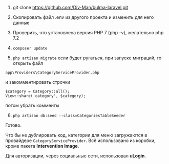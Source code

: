 1. git clone https://github.com/Div-Man/bulma-laravel.git
2. Скопировать файл .env из другого проекта и изменить для него данные
3. Проверить, что установлена версия PHP 7 (php -v), желательно php 7.2
4. ```composer update```

5. ```php artisan migrate```
если будет ругаться, при запуске миграций, то открыть файл

```app\Providers\CategoryServiceProvider.php```

  и закомментировать строчки

```
$category = Category::all();
View::share('category', $category);
```

  потом убрать комменты

6. ```php artisan db:seed --class=CategoriesTableSeeder```

  Готово.

Что бы не дублировать код, категории для меню загружаются в провайдере ```CategoryServiceProvider```.
Всё использовано из коробки, кроме пакета **Intervention Image**.

Для авторизации, через социальные сети, использовал **uLogin**.
